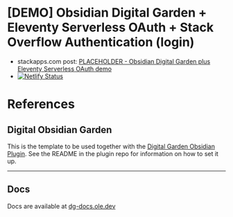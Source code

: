 # [DEMO] Obsidian Digital Garden + Eleventy Serverless OAuth + Stack Overflow Authentication (login)

- stackapps.com post: [PLACEHOLDER - Obsidian Digital Garden plus Eleventy Serverless OAuth demo](https://stackapps.com/q/10536/105187)
- [![Netlify Status](https://api.netlify.com/api/v1/badges/e8fc34b4-5cac-41a5-b3f6-ca40695dadbf/deploy-status?branch=main)](https://app.netlify.com/sites/rr-digitalgarden/deploys?branch=main)

# References
## Digital Obsidian Garden
This is the template to be used together with the [Digital Garden Obsidian Plugin](https://github.com/oleeskild/Obsidian-Digital-Garden). 
See the README in the plugin repo for information on how to set it up.

---
## Docs
Docs are available at [dg-docs.ole.dev](https://dg-docs.ole.dev/)
